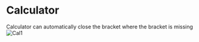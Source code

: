 # Calculator
Calculator can automatically close the bracket where the bracket is missing
![Cal1](https://github.com/KovacevicAleksa/Calculator/assets/48535139/6c70e527-0703-4f0e-85b9-983780abc1e0)
